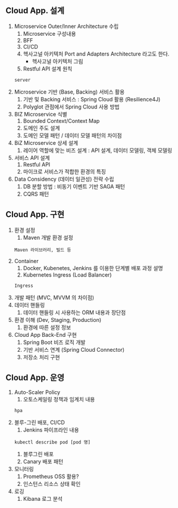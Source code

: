 ## Cloud App. 설계    
1. Microservice Outer/Inner Architecture 수립
    1. Microservice 구성내용
    2. BFF
    3. CI/CD
    4. 헥사고널 아키텍처
        Port and Adapters Architecture 라고도 한다.
        * 헥사고널 아키텍처 그림
    6. Restful API 설계 원칙
    ```
    server
    ```
 1. Microservice 기반 (Base, Backing) 서비스 활용
    1. 기반 및 Backing 서비스 : Spring Cloud 활용 (Resilience4J) 
    2. Polyglot 관점에서 Spring Cloud 사용 방법
 1. BIZ Microservice 식별
    1. Bounded Context/Context Map
    2. 도메인 주도 설계
    3. 도메인 모델 패턴 / 데이터 모델 패턴의 차이점
 1. BiZ Microservice 상세 설계
    1. 레이어 역할에 맞는 비즈 설계 : API 설계, 데이터 모델링, 객체 모델링
 1. 서비스 API 설계
    1. Restful API
    2. 마이크로 서비스가 적합한 환경의 특징
 1. Data Considency (데이터 일관성) 전략 수립
    1. DB 분할 방법 : 비동기 이벤트 기반 SAGA 패턴
    2. CQRS 패턴

## Cloud App. 구현    
1. 환경 설정
    1. Maven 개발 환경 설정
    ```
    Maven 라이브러리, 빌드 등
    ```
1. Container
    1. Docker, Kubenetes, Jenkins 를 이용한 단계별 배포 과정 설명
    2. Kubernetes Ingress (Load Balancer)
    ```
    Ingress
    ```
1. 개발 패턴 (MVC, MVVM 의 차이점)
1. 데이터 핸들링
    1. 데이터 핸들링 시 사용하는 ORM 내용과 장단점
1. 환경 이해 (Dev, Staging, Production)
    1. 환경에 따른 설정 정보
1. Cloud App Back-End 구현
    1. Spring Boot 비즈 로직 개발
    2. 기반 서비스 연계 (Spring Cloud Connector)
    3. 저장소 처리 구현
    
## Cloud App. 운영
1. Auto-Scaler Policy
    1. 오토스케일링 정책과 임계치 내용
    ```
    hpa
    ```
1. 블루-그린 배포, CI/CD
    1. Jenkins 파이프라인 내용
    ```
    kubectl describe pod [pod 명]   
    ```  
    1. 블루그린 배포
    2. Canary 배포 패턴
1. 모니터링
    1. Prometheus OSS 활용?
    2. 인스턴스 리소스 상태 확인
1. 로깅
    1. Kibana 로그 분석
